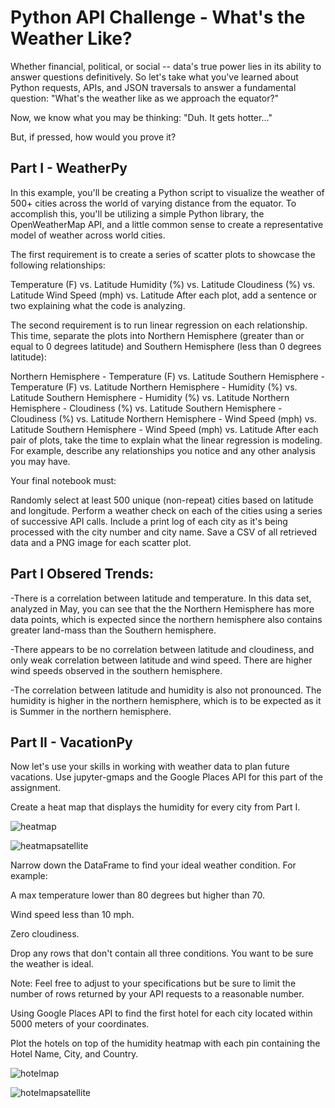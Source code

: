 # Python API Challenge - What's the Weather Like?

Whether financial, political, or social -- data's true power lies in its ability to answer questions definitively. So let's take what you've learned about Python requests, APIs, and JSON traversals to answer a fundamental question: "What's the weather like as we approach the equator?"

Now, we know what you may be thinking: "Duh. It gets hotter..."

But, if pressed, how would you prove it?

## Part I - WeatherPy
In this example, you'll be creating a Python script to visualize the weather of 500+ cities across the world of varying distance from the equator. To accomplish this, you'll be utilizing a simple Python library, the OpenWeatherMap API, and a little common sense to create a representative model of weather across world cities.

The first requirement is to create a series of scatter plots to showcase the following relationships:

Temperature (F) vs. Latitude
Humidity (%) vs. Latitude
Cloudiness (%) vs. Latitude
Wind Speed (mph) vs. Latitude
After each plot, add a sentence or two explaining what the code is analyzing.

The second requirement is to run linear regression on each relationship. This time, separate the plots into Northern Hemisphere (greater than or equal to 0 degrees latitude) and Southern Hemisphere (less than 0 degrees latitude):

Northern Hemisphere - Temperature (F) vs. Latitude
Southern Hemisphere - Temperature (F) vs. Latitude
Northern Hemisphere - Humidity (%) vs. Latitude
Southern Hemisphere - Humidity (%) vs. Latitude
Northern Hemisphere - Cloudiness (%) vs. Latitude
Southern Hemisphere - Cloudiness (%) vs. Latitude
Northern Hemisphere - Wind Speed (mph) vs. Latitude
Southern Hemisphere - Wind Speed (mph) vs. Latitude
After each pair of plots, take the time to explain what the linear regression is modeling. For example, describe any relationships you notice and any other analysis you may have.

Your final notebook must:

Randomly select at least 500 unique (non-repeat) cities based on latitude and longitude.
Perform a weather check on each of the cities using a series of successive API calls.
Include a print log of each city as it's being processed with the city number and city name.
Save a CSV of all retrieved data and a PNG image for each scatter plot.

## Part I Obsered Trends:

-There is a correlation between latitude and temperature. In this data set, analyzed in May, you can see that the the Northern Hemisphere has more data points, which is expected since the northern hemisphere also contains greater land-mass than the Southern hemisphere.

-There appears to be no correlation between latitude and cloudiness, and only weak correlation between latitude and wind speed. There are higher wind speeds observed in the southern hemisphere.

-The correlation between latitude and humidity is also not pronounced. The humidity is higher in the northern hemisphere, which is to be expected as it is Summer in the northern hemisphere.



## Part II - VacationPy
Now let's use your skills in working with weather data to plan future vacations. Use jupyter-gmaps and the Google Places API for this part of the assignment.

Create a heat map that displays the humidity for every city from Part I.

![heatmap](https://user-images.githubusercontent.com/75280556/118706406-52d5be00-b7e7-11eb-8702-bc7a8c7296e7.png)

![heatmapsatellite](https://user-images.githubusercontent.com/75280556/118706375-4c474680-b7e7-11eb-8a99-d4e31e84e434.png)

Narrow down the DataFrame to find your ideal weather condition. For example:

A max temperature lower than 80 degrees but higher than 70.

Wind speed less than 10 mph.

Zero cloudiness.

Drop any rows that don't contain all three conditions. You want to be sure the weather is ideal.

Note: Feel free to adjust to your specifications but be sure to limit the number of rows returned by your API requests to a reasonable number.

Using Google Places API to find the first hotel for each city located within 5000 meters of your coordinates.

Plot the hotels on top of the humidity heatmap with each pin containing the Hotel Name, City, and Country.


![hotelmap](https://user-images.githubusercontent.com/75280556/118706400-51a49100-b7e7-11eb-9743-ecf373ba097a.png)

![hotelmapsatellite](https://user-images.githubusercontent.com/75280556/118706389-4f423700-b7e7-11eb-809b-1985ff18ff4a.png)


